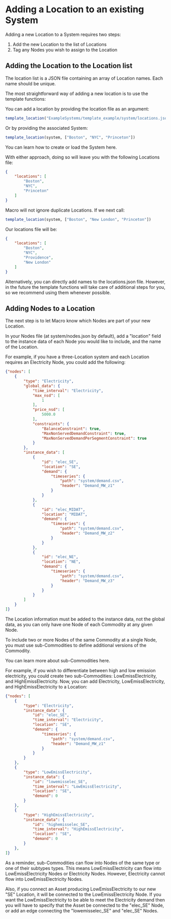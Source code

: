 # Adding a Location to an existing System

Adding a new Location to a System requires two steps:

1. Add the new Location to the list of Locations
2. Tag any Nodes you wish to assign to the Location

## Adding the Location to the Location list

The location list is a JSON file containing an array of Location names. Each name should be unique.

The most straightforward way of adding a new location is to use the template functions:

You can add a location by providing the location file as an argument:

```julia
template_location("ExampleSystems/template_example/system/locations.json",["Boston", "NYC", "Princeton"])
```

Or by providing the associated System:

```julia
template_location(system, ["Boston", "NYC", "Princeton"])
```

You can learn how to create or load the System here.

With either approach, doing so will leave you with the following Locations file:

```json
{
    "locations": [
        "Boston",
        "NYC",
        "Princeton"
    ]
}
```

Macro will not ignore duplicate Locations. If we next call:

```julia
template_location(system, ["Boston", "New London", "Princeton"])
```

Our locations file will be:

```json
{
    "locations": [
        "Boston",
        "NYC",
        "Providence",
        "New London"
    ]
}
```

Alternatively, you can directly add names to the locations.json file. However, in the future the template functions will take care of additional steps for you, so we recommend using them whenever possible.

## Adding Nodes to a Location

The next step is to let Macro know which Nodes are part of your new Location.

In your Nodes file (at system/nodes.json by default), add a "location" field to the instance data of each Node you would like to include, and the name of the Location.

For example, if you have a three-Location system and each Location requires an Electricity Node, you could add the following:

```json
{"nodes": [
    {
        "type": "Electricity",
        "global_data": {
            "time_interval": "Electricity",
            "max_nsd": [
                1
            ],
            "price_nsd": [
                5000.0
            ],
            "constraints": {
                "BalanceConstraint": true,
                "MaxNonServedDemandConstraint": true,
                "MaxNonServedDemandPerSegmentConstraint": true
            }
        },
        "instance_data": [
            {
                "id": "elec_SE",
                "location": "SE",
                "demand": {
                    "timeseries": {
                        "path": "system/demand.csv",
                        "header": "Demand_MW_z1"
                    }
                }
            },
            {
                "id": "elec_MIDAT",
                "location": "MIDAT",
                "demand": {
                    "timeseries": {
                        "path": "system/demand.csv",
                        "header": "Demand_MW_z2"
                    }
                }
            },
            {
                "id": "elec_NE",
                "location": "NE",
                "demand": {
                    "timeseries": {
                        "path": "system/demand.csv",
                        "header": "Demand_MW_z3"
                    }
                }
            }
        ]
    }
]}
```

The Location information must be added to the instance data, not the global data, as you can only have one Node of each Commodity at any given Node.

To include two or more Nodes of the same Commodity at a single Node, you must use sub-Commodities to define additional versions of the Commodity.

You can learn more about sub-Commodities here.

For example, if you wish to differentiate between high and low emission electricity, you could create two sub-Commodities: LowEmissElectricity, and HighEmissElectricity. Now, you can add Electricity, LowEmissElectricity, and HighEmissElectricity to a Location:

```json
{"nodes": [
    {
        "type": "Electricity",
        "instance_data": {
            "id": "elec_SE",
            "time_interval": "Electricity",
            "location": "SE",
            "demand": {
                "timeseries": {
                    "path": "system/demand.csv",
                    "header": "Demand_MW_z1"
                }
            }
        }
    },
    {
        "type": "LowEmissElectricity",
        "instance_data": {
            "id": "lowemisselec_SE",
            "time_interval": "LowEmissElectricity",
            "location": "SE",
            "demand": 0
        }
    },
    {
        "type": "HighEmissElectricity",
        "instance_data": {
            "id": "highemisselec_SE",
            "time_interval": "HighEmissElectricity",
            "location": "SE",
            "demand": 0
        }
    },
]}
```

As a reminder, sub-Commodities can flow into Nodes of the same type or one of their subtypes types. This means LowEmissElectricity can flow into LowEmissElectricity Nodes or Electricity Nodes. However, Electricity cannot flow into LowEmissElectricity Nodes.

Also, if you connect an Asset producing LowEmissElectricity to our new "SE" Location, it will be connected to the LowEmissElectricity Node. If you want the LowEmissElectricity to be able to meet the Electricity demand then you will have to specify that the Asset be connected to the "elec_SE" Node, or add an edge connecting the "lowemisselec_SE" and "elec_SE" Nodes.
